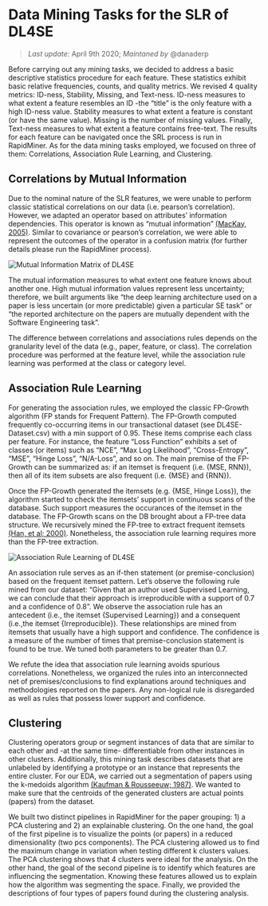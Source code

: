 # Data Mining Tasks for the SLR of DL4SE

> *Last update:* April 9th 2020; *Maintaned by* @danaderp

Before carrying out any mining tasks, we decided to address a basic descriptive statistics procedure for each feature. These statistics exhibit basic relative frequencies, counts, and quality metrics. We revised 4 quality metrics: ID-ness, Stability, Missing, and Text-ness. ID-ness measures to what extent a feature resembles an ID -the “title” is the only feature with a high ID-ness value. Stability measures to what extent a feature is constant (or have the same value). Missing is the number of missing values. Finally, Text-ness measures to what extent a feature contains free-text. The results for each feature can be navigated once the SRL process is run in RapidMiner. As for the data mining tasks employed, we focused on three of them: Correlations, Association Rule Learning, and Clustering.

## Correlations by Mutual Information
Due to the nominal nature of the SLR features, we were unable to perform classic statistical correlations on our data (i.e. pearson’s correlation). However, we adapted an operator based on attributes’ information dependencies. This operator is known as “mutual information” [(MacKay, 2005)](https://www.inference.org.uk/itprnn/book.pdf). Similar to covariance or pearson’s correlation, we were able to represent the outcomes of the operator in a confusion matrix (for further details please run the RapidMiner process).

![Mutual Information Matrix of DL4SE](https://wm-semeru.github.io/dl4se/results/dataset2021/correlation/Mutual_Information_Matrix.png)

The mutual information measures to what extent one feature knows about another one. High mutual information values represent less uncertainty; therefore, we built arguments like “the deep learning architecture used on a paper is less uncertain (or more predictable) given a particular SE task” or  “the reported architecture on the papers are mutually dependent with the Software Engineering task”. 

The difference between correlations and associations rules depends on the granularity level of the data (e.g., paper, feature, or class). The correlation procedure was performed at the feature level, while the association rule learning was performed at the class or category level.

## Association Rule Learning
For generating the association rules, we employed the classic FP-Growth algorithm (FP stands for Frequent Pattern). The FP-Growth computed frequently co-occurring items in our transactional dataset (see DL4SE-Dataset.csv) with a min support of 0.95. These items comprise each class per feature. For instance, the feature “Loss Function” exhibits a set of classes (or items) such as “NCE”, “Max Log Likelihood”, “Cross-Entropy”, “MSE”, “Hinge Loss”, “N/A-Loss”, and so on. The main premise of the FP-Growth can be summarized as: if an itemset is frequent (i.e. {MSE, RNN}),  then all of its item subsets are also frequent (i.e. {MSE} and {RNN}).

Once the FP-Growth generated the itemsets (e.g. {MSE, Hinge Loss}), the algorithm started to check the itemsets’ support in continuous scans of the database. Such support measures the occurances of the itemset in the database. The FP-Growth scans on the DB brought about a FP-tree data structure. We recursively mined the FP-tree to extract frequent itemsets [(Han, et al; 2000)](https://citeseerx.ist.psu.edu/viewdoc/summary?doi=10.1.1.40.4436). Nonetheless, the association rule learning requires more than the FP-tree extraction.

![Association Rule Learning of DL4SE](https://wm-semeru.github.io/dl4se/results/dataset2021/association/AssociationRules.png)

An association rule serves as an if-then statement (or premise-conclusion) based on the frequent itemset pattern. Let’s observe the following rule mined from our dataset: “Given that an author used Supervised Learning, we can conclude that their approach is irreproducible with a support of 0.7 and a confidence of 0.8”. We observe the association rule has an antecedent (i.e., the itemset {Supervised Learning}) and a consequent (i.e.,the itemset {Irreproducible}). These relationships are mined from itemsets that usually have a high support and confidence. The confidence is a measure of the number of times that premise-conclusion statement is found to be true. We tuned both parameters to be greater than 0.7.

We refute the idea that association rule learning avoids spurious correlations. Nonetheless, we organized the rules into an interconnected net of premises/conclusions to find explanations around techniques and methodologies reported on the papers. Any non-logical rule is disregarded as well as rules that possess lower support and confidence. 

## Clustering
Clustering operators group or segment instances of data that are similar to each other and -at the same time- differentiable from other instances in other clusters. Additionally, this mining task describes datasets that are unlabeled by identifying a prototype or an instance that represents the entire cluster. For our EDA, we carried out a segmentation of papers using the k-medoids algorithm [(Kaufman & Rousseeuw; 1987)](https://wis.kuleuven.be/stat/robust/papers/publications-1987/kaufmanrousseeuw-clusteringbymedoids-l1norm-1987.pdf). We wanted to make sure that the centroids of the generated clusters are actual points (papers) from the dataset. 

We built two distinct pipelines in RapidMiner for the paper grouping: 1) a PCA clustering and 2) an explainable clustering. On the one hand, the goal of the first pipeline is to visualize the points (or papers) in a reduced dimensionality (two pcs components). The PCA clustering allowed us to find the maximum change in variation when testing different k clusters values. The PCA clustering shows that 4 clusters were ideal for the analysis. On the other hand,  the goal of the second pipeline is to identify which features are influencing the segmentation. Knowing these features allowed us to explain how the algorithm was segmenting the space. Finally, we provided the descriptions of four types of papers found during the clustering analysis.  

